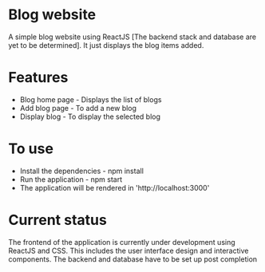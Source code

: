 # Blog website

A simple blog website using ReactJS [The backend stack and database are yet to be determined]. It just displays the blog items added. 

# Features
- Blog home page - Displays the list of blogs
- Add blog page - To add a new blog
- Display blog - To display the selected blog

# To use
- Install the dependencies - npm install
- Run the application - npm start
- The application will be rendered in 'http://localhost:3000'

# Current status

The frontend of the application is currently under development using ReactJS and CSS. This includes the user interface design and interactive components. The backend and database have to be set up post completion

